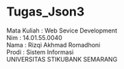 # Tugas_Json3

Mata Kuliah : Web Sevice Development
<br>
Nim : 14.01.55.0040
<br>
Nama : Rizqi Akhmad Romadhoni
<br>
Prodi : Sistem Informasi
<br>
UNIVERSITAS STIKUBANK SEMARANG
